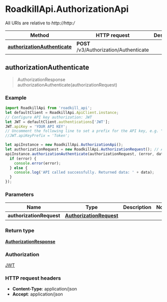 # RoadkillApi.AuthorizationApi

All URIs are relative to *http://http:/*

Method | HTTP request | Description
------------- | ------------- | -------------
[**authorizationAuthenticate**](AuthorizationApi.md#authorizationAuthenticate) | **POST** /v3/Authorization/Authenticate | 



## authorizationAuthenticate

> AuthorizationResponse authorizationAuthenticate(authorizationRequest)



### Example

```javascript
import RoadkillApi from 'roadkill_api';
let defaultClient = RoadkillApi.ApiClient.instance;
// Configure API key authorization: JWT
let JWT = defaultClient.authentications['JWT'];
JWT.apiKey = 'YOUR API KEY';
// Uncomment the following line to set a prefix for the API key, e.g. "Token" (defaults to null)
//JWT.apiKeyPrefix = 'Token';

let apiInstance = new RoadkillApi.AuthorizationApi();
let authorizationRequest = new RoadkillApi.AuthorizationRequest(); // AuthorizationRequest | 
apiInstance.authorizationAuthenticate(authorizationRequest, (error, data, response) => {
  if (error) {
    console.error(error);
  } else {
    console.log('API called successfully. Returned data: ' + data);
  }
});
```

### Parameters


Name | Type | Description  | Notes
------------- | ------------- | ------------- | -------------
 **authorizationRequest** | [**AuthorizationRequest**](AuthorizationRequest.md)|  | 

### Return type

[**AuthorizationResponse**](AuthorizationResponse.md)

### Authorization

[JWT](../README.md#JWT)

### HTTP request headers

- **Content-Type**: application/json
- **Accept**: application/json

